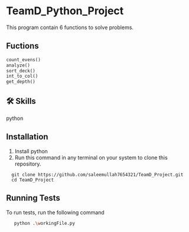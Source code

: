 
# TeamD_Python_Project

This program contain 6 functions to solve problems.

## Fuctions

```python
count_evens()
analyze()
sort_deck()
int_to_col()
get_depth()
```


## 🛠 Skills
python


## Installation
1. Install python 
2. Run this command in any terminal on 
your system to clone this repository. 

```terminal
  git clone https://github.com/saleemullah7654321/TeamD_Project.git
  cd TeamD_Project
```
    
## Running Tests

To run tests, run the following command

```bash
   python .\workingFile.py
```

